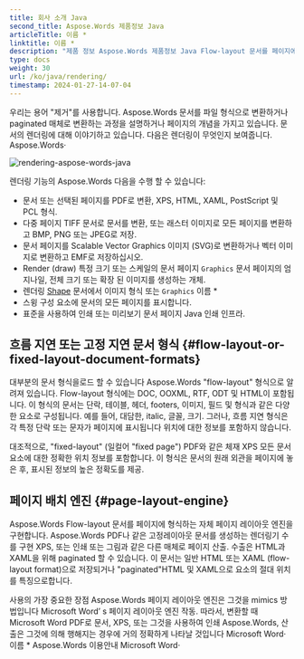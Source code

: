 ```yaml
---
title: 회사 소개 Java
second_title: Aspose.Words 제품정보 Java
articleTitle: 이름 *
linktitle: 이름 *
description: "제품 정보 Aspose.Words 제품정보 Java Flow-layout 문서를 페이지에 형식하고 다른 문서로 변환하는 렌더링 기능 (PDF, HTML, XPS, etc.) 또는 이미지 (TIFF, PNG, SVG, 등) 보기를 위한 체재, 추가 변환, 또는 인쇄."
type: docs
weight: 30
url: /ko/java/rendering/
timestamp: 2024-01-27-14-07-04
---
```


우리는 용어 "제거"를 사용합니다. Aspose.Words 문서를 파일 형식으로 변환하거나 paginated 매체로 변환하는 과정을 설명하거나 페이지의 개념을 가지고 있습니다. 문서의 렌더링에 대해 이야기하고 있습니다. 다음은 렌더링이 무엇인지 보여줍니다. Aspose.Words·

![rendering-aspose-words-java](/words/java/rendering/rendering-1.png)

렌더링 기능의 Aspose.Words 다음을 수행 할 수 있습니다:

- 문서 또는 선택된 페이지를 PDF로 변환, XPS, HTML, XAML, PostScript 및 PCL 형식.
- 다중 페이지 TIFF 문서로 문서를 변환, 또는 래스터 이미지로 모든 페이지를 변환하고 BMP, PNG 또는 JPEG로 저장.
- 문서 페이지를 Scalable Vector Graphics 이미지 (SVG)로 변환하거나 벡터 이미지로 변환하고 EMF로 저장하십시오.
- Render (draw) 특정 크기 또는 스케일의 문서 페이지 `Graphics` 문서 페이지의 엄지나일, 전체 크기 또는 확장 된 이미지를 생성하는 개체.
- 렌더링 [Shape](https://reference.aspose.com/words/java/com.aspose.words/shape/) 문서에서 이미지 형식 또는 `Graphics` 이름 *
- 스윙 구성 요소에 문서의 모든 페이지를 표시합니다.
- 표준을 사용하여 인쇄 또는 미리보기 문서 페이지 Java 인쇄 인프라.

## 흐름 지연 또는 고정 지연 문서 형식 {#flow-layout-or-fixed-layout-document-formats}

대부분의 문서 형식을로드 할 수 있습니다 Aspose.Words "flow-layout" 형식으로 알려져 있습니다. Flow-layout 형식에는 DOC, OOXML, RTF, ODT 및 HTML이 포함됩니다. 이 형식의 문서는 단락, 테이블, 헤더, footers, 이미지, 필드 및 형식과 같은 다양한 요소로 구성됩니다. 예를 들어, 대담한, italic, 글꼴, 크기. 그러나, 흐름 지연 형식은 각 특정 단락 또는 문자가 페이지에 표시됩니다 위치에 대한 정보를 포함하지 않습니다.

대조적으로, "fixed-layout" (일컬어 "fixed page") PDF와 같은 체재 XPS 모든 문서 요소에 대한 정확한 위치 정보를 포함합니다. 이 형식은 문서의 원래 외관을 페이지에 놓은 후, 표시된 정보의 높은 정확도를 제공.

## 페이지 배치 엔진 {#page-layout-engine}

Aspose.Words Flow-layout 문서를 페이지에 형식하는 자체 페이지 레이아웃 엔진을 구현합니다. Aspose.Words PDF나 같은 고정레이아웃 문서를 생성하는 렌더링기 수를 구현 XPS, 또는 인쇄 또는 그림과 같은 다른 매체로 페이지 산출. 수출은 HTML과 XAML을 위해 paginated 할 수 있습니다. 이 문서는 일반 HTML 또는 XAML (flow-layout format)으로 저장되거나 "paginated"HTML 및 XAML으로 요소의 절대 위치를 특징으로합니다.

사용의 가장 중요한 장점 Aspose.Words 페이지 레이아웃 엔진은 그것을 mimics 방법입니다 Microsoft Word’ s 페이지 레이아웃 엔진 작동. 따라서, 변환할 때 Microsoft Word PDF로 문서, XPS, 또는 그것을 사용하여 인쇄 Aspose.Words, 산출은 그것에 의해 행해지는 경우에 거의 정확하게 나타날 것입니다 Microsoft Word· 이름 * Aspose.Words 이용안내 Microsoft Word·
